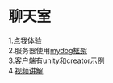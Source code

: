 # 聊天室   
1.[点我体验](http://ahuang.shop/chat/)  
2.服务器使用[mydog框架](https://github.com/ahuangege/mydog)  
3.客户端有unity和creator示例  
4.[视频讲解](https://www.bilibili.com/video/BV1Jr4y1K7KR/)  
